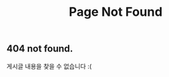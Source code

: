 ﻿---
title: "Page Not Found"
excerpt: "Page not found. Your pixels are in another canvas."
sitemap: false
permalink: /404.html
layout: posts
---


## **404 not found.**
게시글 내용을 찾을 수 없습니다 :(

 